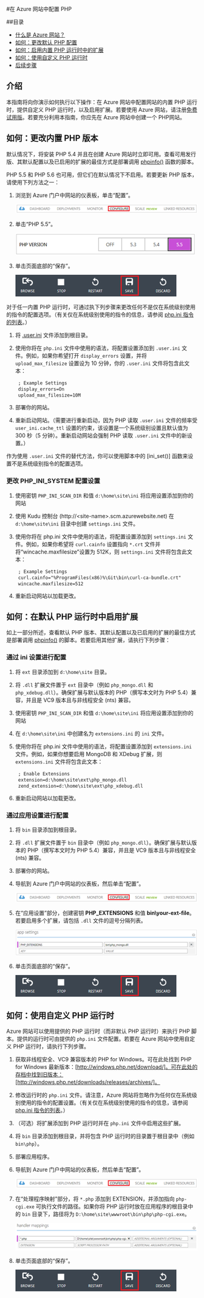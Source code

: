 <properties
	pageTitle="在 Azure 网站中配置 PHP"
	description="了解如何在 Azure 网站中为网站配置默认 PHP 安装或添加自定义 PHP 安装。"
	services="app-service\web"
	documentationCenter="php"
	authors="tfitzmac"
	manager="wpickett"
	editor=""/>

<tags
	ms.service="app-service-web"
	ms.date="09/16/2015"
	wacn.date="12/14/2015"/>
#在 Azure 网站中配置 PHP

##目录

* [什么是 Azure 网站？](#WhatIs)
* [如何：更改默认 PHP 配置](#ChangeBuiltInPHP)
* [如何：启用内置 PHP 运行时中的扩展](#EnableExtDefaultPHP)
* [如何：使用自定义 PHP 运行时](#UseCustomPHP)
* [后续步骤](#NextSteps)

## 介绍

本指南将向你演示如何执行以下操作：在 Azure 网站中配置网站的内置 PHP 运行时，提供自定义 PHP 运行时，以及启用扩展。若要使用 Azure 网站，请注册[免费试用版]。若要充分利用本指南，你应先在 Azure 网站中创建一个 PHP网站。

## 如何：更改内置 PHP 版本
默认情况下，将安装 PHP 5.4 并且在创建 Azure 网站时立即可用。查看可用发行版、其默认配置以及已启用的扩展的最佳方式是部署调用 [phpinfo()] 函数的脚本。

PHP 5.5 和 PHP 5.6 也可用，但它们在默认情况下不启用。若要更新 PHP 版本，请使用下列方法之一：

1. 浏览到 Azure 门户中网站的仪表板，单击“配置”。

	![网站仪表板上的“配置”选项卡][configure]

1. 单击“PHP 5.5”。

	![选择 PHP 版本][select-php-version]

1. 单击页面底部的“保存”。

	![保存配置设置][save-button]

对于任一内置 PHP 运行时，可通过执下列步骤来更改任何不是仅在系统级别使用的指令的配置选项。（有关仅在系统级别使用的指令的信息，请参阅 [php.ini 指令的列表]。）

1. 将 [.user.ini] 文件添加到根目录。
2. 使用你将在 `php.ini` 文件中使用的语法，将配置设置添加到 `.user.ini` 文件。例如，如果你希望打开 `display_errors` 设置，并将 `upload_max_filesize` 设置设为 10 分钟，你的 `.user.ini` 文件将包含此文本：

		; Example Settings
		display_errors=On
		upload_max_filesize=10M

3. 部署你的网站。
4. 重新启动网站。（需要进行重新启动，因为 PHP 读取 `.user.ini` 文件的频率受 `user_ini.cache_ttl` 设置的约束，该设置是一个系统级别设置且默认值为 300 秒（5 分钟）。重新启动网站会强制 PHP 读取 `.user.ini` 文件中的新设置。）

作为使用 `.user.ini` 文件的替代方法，你可以使用脚本中的 [ini_set()] 函数来设置不是系统级别指令的配置选项。

### 更改 PHP_INI_SYSTEM 配置设置

1. 使用密钥 `PHP_INI_SCAN_DIR` 和值 <code class="prettyprint">d:\home\site\ini</code> 将应用设置添加到你的网站
2. 使用 Kudu 控制台 (http://&lt;site-name&gt;.scm.azurewebsite.net) 在 <code class="prettyprint">d:\home\site\ini</code> 目录中创建 `settings.ini` 文件。
3. 使用你将在 php.ini 文件中使用的语法，将配置设置添加到 `settings.ini` 文件。例如，如果你希望将 `curl.cainfo` 设置指向 `*.crt` 文件并将“wincache.maxfilesize”设置为 512K，则 `settings.ini` 文件将包含此文本：

		; Example Settings
		curl.cainfo="%ProgramFiles(x86)%\Git\bin\curl-ca-bundle.crt"
		wincache.maxfilesize=512
4. 重新启动网站以加载更改。

## 如何：在默认 PHP 运行时中启用扩展
如上一部分所述，查看默认 PHP 版本、其默认配置以及已启用的扩展的最佳方式是部署调用 [phpinfo()] 的脚本。若要启用其他扩展，请执行下列步骤：

### 通过 ini 设置进行配置

1. 将 `ext` 目录添加到 <code class="prettyprint">d:\home\site</code> 目录。
2. 将 `.dll` 扩展文件置于 `ext` 目录中（例如 <code class="prettyprint">php_mongo.dll</code> 和 <code class="prettyprint">php_xdebug.dll</code>）。确保扩展与默认版本的 PHP（撰写本文时为 PHP 5.4）兼容，并且是 VC9 版本且与非线程安全 (nts) 兼容。
3. 使用密钥 `PHP_INI_SCAN_DIR` 和值 <code class="prettyprint">d:\home\site\ini</code> 将应用设置添加到你的网站
4. 在 <code class="prettyprint">d:\home\site\ini</code> 中创建名为 `extensions.ini` 的 <code class="prettyprint">ini</code> 文件。
5. 使用你将在 php.ini 文件中使用的语法，将配置设置添加到 `extensions.ini` 文件。例如，如果你想要启用 MongoDB 和 XDebug 扩展，则 `extensions.ini` 文件将包含此文本：

		; Enable Extensions
		extension=d:\home\site\ext\php_mongo.dll
		zend_extension=d:\home\site\ext\php_xdebug.dll
6. 重新启动网站以加载更改。

### 通过应用设置进行配置
1. 将 `bin` 目录添加到根目录。
2. 将 `.dll` 扩展文件置于 `bin` 目录中（例如 <code class="prettyprint">php_mongo.dll</code>）。确保扩展与默认版本的 PHP（撰写本文时为 PHP 5.4）兼容，并且是 VC9 版本且与非线程安全 (nts) 兼容。
3. 部署你的网站。
1. 导航到 Azure 门户中网站的仪表板，然后单击“配置”。

	![网站仪表板上的“配置”选项卡][configure]

1. 在“应用设置”部分，创建密钥 **PHP_EXTENSIONS** 和值 **bin\\your-ext-file**。若要启用多个扩展，请包括 `.dll` 文件的逗号分隔列表。

	![启用应用程序设置中的扩展][app-settings]

1. 单击页面底部的“保存”。

	![保存配置设置][save-button]



## 如何：使用自定义 PHP 运行时
Azure 网站可以使用提供的 PHP 运行时（而非默认 PHP 运行时）来执行 PHP 脚本。提供的运行时可由提供的 <code class="prettyprint">php.ini</code> 文件配置。若要在 Azure 网站中使用自定义 PHP 运行时，请执行下列步骤。

1. 获取非线程安全、VC9 兼容版本的 PHP for Windows。可在此处找到 PHP for Windows 最新版本：[http://windows.php.net/download/]。可在此处的存档中找到旧版本：[http://windows.php.net/downloads/releases/archives/]。
1. 修改运行时的 <code class="prettyprint">php.ini</code> 文件。请注意，Azure 网站将忽略作为任何仅在系统级别使用的指令的配置设置。（有关仅在系统级别使用的指令的信息，请参阅 [php.ini 指令的列表]。）
1. （可选）将扩展添加到 PHP 运行时并在 <code class="prettyprint">php.ini</code> 文件中启用这些扩展。
1. 将 `bin` 目录添加到根目录，并将包含 PHP 运行时的目录置于根目录中（例如 `bin\php`）。
1. 部署应用程序。
1. 导航到 Azure 门户中网站的仪表板，然后单击“配置”。

	![网站仪表板上的“配置”选项卡][configure]

1. 在“处理程序映射”部分，将 `*.php` 添加到 EXTENSION，并添加指向 <code class="prettyprint">php-cgi.exe</code> 可执行文件的路径。如果你将 PHP 运行时放在应用程序的根目录中的 `bin` 目录下，路径将为 `D:\home\site\wwwroot\bin\php\php-cgi.exe`。

	![指定处理程序映射中的处理程序][handler-mappings]

1. 单击页面底部的“保存”。

	![保存配置设置][save-button]


[免费试用版]: /zh-cn/pricing/1rmb-trial/
[PHP Developer Center Tutorials]: /develop/php/
[How to Configure  Websites]: /documentation/articles/web-sites-configure/
[phpinfo()]: http://php.net/manual/en/function.phpinfo.php
[select-php-version]: ./media/web-sites-php-configure/select-php-version.png
[php.ini 指令的列表]: http://www.php.net/manual/en/ini.list.php
[.user.ini]: http://www.php.net/manual/en/configuration.file.per-user.php
[ini\_set()]: http://www.php.net/manual/en/function.ini-set.php
[configure]: ./media/web-sites-php-configure/configure.png
[app-settings]: ./media/web-sites-php-configure/app-settings.png
[save-button]: ./media/web-sites-php-configure/save-button.png
[http://windows.php.net/download/]: http://windows.php.net/download/
[http://windows.php.net/downloads/releases/archives/]: http://windows.php.net/downloads/releases/archives/
[handler-mappings]: ./media/web-sites-php-configure/handler-mappings.png
[Configure, monitor, and scale your  Websites in Azure]: /zh-cn/documentation/services/web-sites
[Download the Azure SDK for PHP]: /zh-cn/downloads/?sdk=php

<!---HONumber=76-->